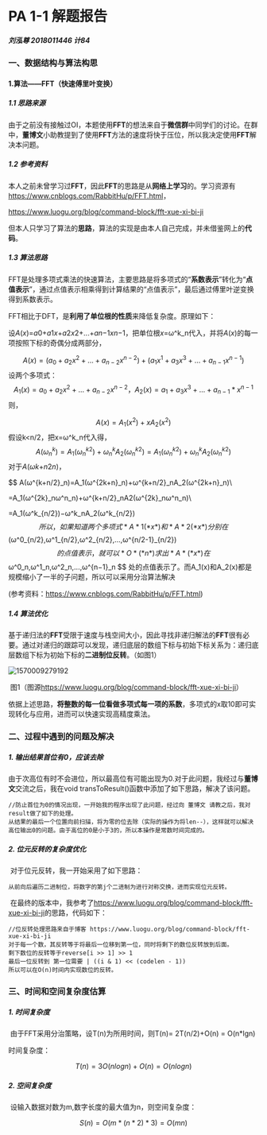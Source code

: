 # **PA 1-1 解题报告**

##### 刘泓尊   2018011446   计84

### 一、数据结构与算法构思

#### 1.算法——FFT（快速傅里叶变换）

##### **1.1 思路来源**

​		由于之前没有接触过OI，本题使用**FFT**的想法来自于**微信群**中同学们的讨论。在群中，**董博文**小助教提到了使用**FFT**方法的速度将快于压位，所以我决定使用**FFT**解决本问题。

##### **1.2 参考资料**

​		本人之前未曾学习过**FFT**，因此**FFT**的思路是从**网络上学习**的。学习资源有 <https://www.cnblogs.com/RabbitHu/p/FFT.html>，

<https://www.luogu.org/blog/command-block/fft-xue-xi-bi-ji>

​		但本人只学习了算法的**思路**，算法的实现是由本人自己完成，并未借鉴网上的**代码**。

##### **1.3 算法思路**

​		FFT是处理多项式乘法的快速算法，主要思路是将多项式的“**系数表示**”转化为“**点值表示**”，通过点值表示相乘得到计算结果的“点值表示”，最后通过傅里叶逆变换得到系数表示。

​		FFT相比于DFT，是**利用了单位根的性质**来降低复杂度。原理如下：

​	设*A*(*x*)=*a*0+*a*1*x*+*a*2*x*2+...+*an*−1*xn*−1，把单位根*x*=ω^k_n代入，并将*A*(*x*)的每一项按照下标的奇偶分成两部分，

$$
A(x)=(a_0+a_2x^2+...+a_{n−2}x^{n−2})+(a_1x^1+a_3x^3+...+a_{n−1}x^{n−1})
$$
​	设两个多项式：
$$
A_1(x)=a_0+a_2x^2+...+a_{n−2}x^{n-2}，A_2(x)=a_1+a_3x^3+...+a_{n−1}*x^{n−1}
$$
​	则，

$$
A(x)=A_1(x^2)+xA_2(x^2)
$$
​	假设k<n/2，把x=ω^k_n代入得，
$$
A(ω^k_n)=A_1({ω^k_n}^2)+ω^k_nA_2({ω^k_n}^2)=A_1({ω^k_n}^2)+ω^k_nA_2({ω^k_n}^2)
$$
​	对于*A*(*ωk*+*n*2*n*)，

$$
A(ω^{k+n/2}_n)=A_1(ω^{2k+n}_n)+ω^{k+n/2}_nA_2(ω^{2k+n}_n)\\

=A_1(ω^{2k}_nω^n_n)+ω^{k+n/2}_nA2(ω^{2k}_nω^n_n)\\

=A_1(ω^k_{n/2})−ω^k_nA_2(ω^k_{n/2})
$$
​	所以，如果知道两个多项式*A*1(*x*)和*A*2(*x*)分别在
$$
(ω^0_{n/2},ω^1_{n/2},ω^2_{n/2},...,ω^{n/2-1}_{n/2})
$$
​	的点值表示，就可以*O*(*n*)求出*A*(*x*)在
$$
ω^0_n,ω^1_n,ω^2_n,...,ω^{n−1}_n
$$
​	处的点值表示了。而A_1(x)和A_2(x)都是规模缩小了一半的子问题，所以可以采用分治算法解决

(参考资料：<https://www.cnblogs.com/RabbitHu/p/FFT.html>)

##### **1.4 算法优化**

​		基于递归法的**FFT**受限于速度与栈空间大小，因此寻找非递归解法的**FFT**很有必要。通过对递归的跟踪可以发现，递归底层的数组下标与初始下标关系为：递归底层数组下标为初始下标的**二进制位反转**。（如图1）

![1570009279192](C:\Users\lenovo\AppData\Roaming\Typora\typora-user-images\1570009279192.png)

​                        图1（图源<https://www.luogu.org/blog/command-block/fft-xue-xi-bi-ji>）

​		依据上述思路，**将整数的每一位看做多项式每一项的系数**，多项式的x取10即可实现转化与应用，进而可以快速实现高精度乘法。

### **二、过程中遇到的问题及解决**

##### 1. 输出结果首位有0，应该去除

​		由于次高位有时不会进位，所以最高位有可能出现为0.对于此问题，我经过与**董博文**交流之后，我在void transToResult()函数中添加了如下思路，解决了该问题。

```
//防止首位为0的情况出现，一开始我的程序出现了此问题，经过向 董博文 请教之后，我对result做了如下的处理。
从结果的最后一个位置向前扫描，将为零的位去除（实际的操作为将len--），这样就可以解决高位输出0的问题。由于高位的0是小于3的，所以本操作是常数时间完成的。
```



##### 2. **位元反转的复杂度优化**

​		对于位元反转，我一开始采用了如下思路：

```
从前向后遍历二进制位，将数字的第j个二进制为进行对称交换，进而实现位元反转。
```

​		在最终的版本中，我参考了<https://www.luogu.org/blog/command-block/fft-xue-xi-bi-ji>的思路，代码如下：

```
//位反转处理思路来自于博客 https://www.luogu.org/blog/command-block/fft-xue-xi-bi-ji
对于每一个数，其反转等于将最后一位移到第一位，同时将剩下的数位反转放到后面。
剩下数位的反转等于reverse[i >> 1] >> 1
最后一位反转到 第一位需要 | ((i & 1) << (codelen - 1))
所以可以在O(n)时间内实现数位的反转。
```

### **三、时间和空间复杂度估算**

##### **1. 时间复杂度**

​		由于FFT采用分治策略，设T(n)为所用时间，则T(n)= 2T(n/2)+O(n) = O(n\*lgn)

时间复杂度：

$$
T(n) = 3  O(nlogn) + O(n) = O(nlogn)
$$

##### **2. 空间复杂度**

​		设输入数据对数为m,数字长度的最大值为n，则空间复杂度：

$$
S(n) = O(m*(n*2)*3) = O(mn)
$$

